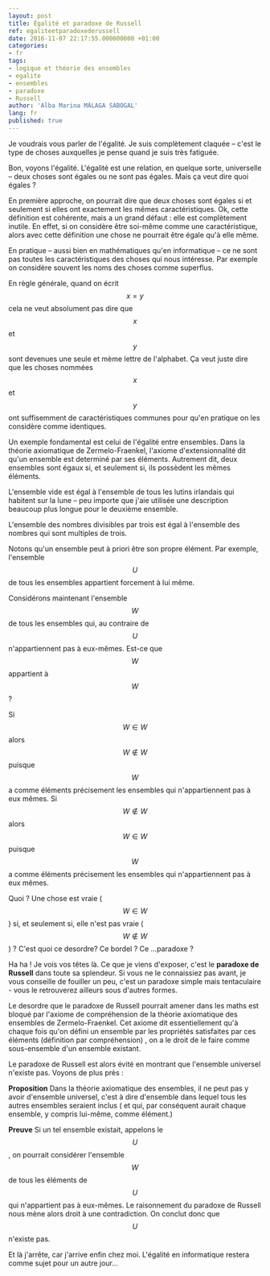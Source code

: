 ```yaml
---
layout: post
title: Égalité et paradoxe de Russell
ref: egaliteetparadoxederussell
date: 2016-11-07 22:17:55.000000000 +01:00
categories:
- fr
tags:
- logique et théorie des ensembles
- egalite
- ensembles
- paradoxe
- Russell
author: 'Alba Marina MÁLAGA SABOGAL'
lang: fr
published: true
---
```


Je voudrais vous parler de l'égalité. Je suis complètement claquée – c'est le type de choses auxquelles je pense quand je suis très fatiguée.

Bon, voyons l'égalité. L'égalité est une relation, en quelque sorte, universelle – deux choses sont égales ou ne sont pas égales. Mais ça veut dire quoi égales ?

En première approche, on pourrait dire que deux choses sont égales si et seulement si elles ont exactement les mêmes caractéristiques. Ok, cette définition est cohérente, mais a un grand défaut : elle est complètement inutile. En effet, si on considère être soi-même comme une caractéristique, alors avec cette définition une chose ne pourrait être égale qu'à elle même.

En pratique – aussi bien en mathématiques qu'en informatique – ce ne sont pas toutes les caractéristiques des choses qui nous intéresse. Par exemple on considère souvent les noms des choses comme superflus.

En règle générale, quand on écrit $$x = y$$ cela ne veut absolument pas dire que $$x$$ et $$y$$ sont devenues une seule et mème lettre de l'alphabet. Ça veut juste dire que les choses nommées $$x$$ et $$y$$ ont suffisemment de caractéristiques communes pour qu'en pratique on les considère comme identiques.

Un exemple fondamental est celui de l'égalité entre ensembles. Dans la théorie axiomatique de Zermelo-Fraenkel, l'axiome d'extensionnalité dit qu'un ensemble est determiné par ses éléments. Autrement dit, deux ensembles sont égaux si, et seulement si, ils possèdent les mêmes éléments.

L'ensemble vide est égal à l'ensemble de tous les lutins irlandais qui habitent sur la lune – peu importe que j'aie utilisée une description beaucoup plus longue pour le deuxième ensemble.

L'ensemble des nombres divisibles par trois est égal à l'ensemble des nombres qui sont multiples de trois.

Notons qu'un ensemble peut à priori être son propre élément. Par exemple, l'ensemble $$U$$ de tous les ensembles appartient forcement à lui même.

Considérons maintenant l'ensemble $$W$$ de tous les ensembles qui, au contraire de $$U$$ n'appartiennent pas à eux-mêmes. Est-ce que $$W$$ appartient à $$W$$ ?

Si $$W\in W$$ alors $$W\not\in W$$ puisque $$W$$ a comme éléments précisement les ensembles qui n'appartiennent pas à eux mêmes.   Si $$W \not\in W$$ alors $$W\in W$$ puisque $$W$$ a comme éléments précisement les ensembles qui n'appartiennent pas à eux mêmes.

Quoi ? Une chose est vraie ( $$W \in W$$ ) si, et seulement si, elle n'est pas vraie ( $$ W\not\in W$$ ) ? C'est quoi ce desordre? Ce bordel ? Ce …paradoxe ?

Ha ha ! Je vois vos têtes là. Ce que je viens d'exposer, c'est le **paradoxe de Russell** dans toute sa splendeur. Si vous ne le connaissiez pas avant, je vous conseille de fouiller un peu, c'est un paradoxe simple mais tentaculaire - vous le retrouverez ailleurs sous d'autres formes.

Le desordre que le paradoxe de Russell pourrait amener dans les maths est bloqué par l'axiome de compréhension de la théorie axiomatique des ensembles de Zermelo-Fraenkel. Cet axiome dit essentiellement qu'à chaque fois qu'on défini un ensemble par les propriétés satisfaites par ces éléments (définition par compréhension) , on a le droit de le faire comme sous-ensemble d'un ensemble existant.

Le paradoxe de Russell est alors évité en montrant que l'ensemble universel n'existe pas. Voyons de plus près :

**Proposition** Dans la théorie axiomatique des ensembles, il ne peut pas y avoir d'ensemble universel, c'est à dire d'ensemble dans lequel tous les autres ensembles seraient inclus ( et qui, par conséquent aurait chaque ensemble, y compris lui-même, comme élément.)

**Preuve** Si un tel ensemble existait, appelons le $$U$$, on pourrait considérer l'ensemble $$W$$ de tous les éléments de $$U$$ qui n'appartient pas à eux-mêmes. Le raisonnement du paradoxe de Russell nous mène alors droit à une contradiction. On conclut donc que $$U$$ n'existe pas.

Et là j'arrête, car j'arrive enfin chez moi. L'égalité en informatique restera comme sujet pour un autre jour…
